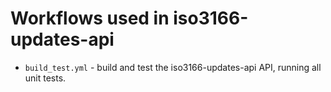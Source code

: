 # Workflows used in iso3166-updates-api

* `build_test.yml` - build and test the iso3166-updates-api API, running all unit tests.